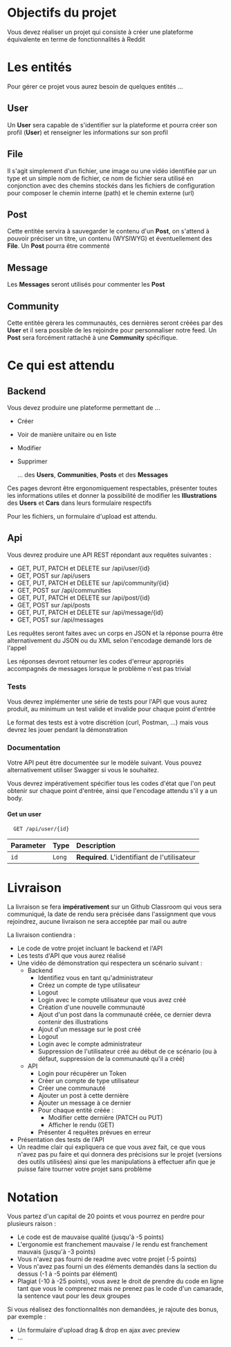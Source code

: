 # Objectifs du projet

Vous devez réaliser un projet qui consiste à créer une plateforme équivalente en terme de fonctionnalités à Reddit

# Les entités

Pour gérer ce projet vous aurez besoin de quelques entités ...

## User

Un **User** sera capable de s'identifier sur la plateforme et pourra créer son profil (**User**) et renseigner les informations sur son profil

## File

Il s'agit simplement d'un fichier, une image ou une vidéo identifiée par un type et un simple nom de fichier, ce nom de fichier sera utilisé en conjonction avec des chemins stockés dans les fichiers de configuration pour composer le chemin interne (path) et le chemin externe (url)

## Post

Cette entitée servira à sauvegarder le contenu d'un **Post**, on s'attend à pouvoir préciser un titre, un contenu (WYSIWYG) et éventuellement des **File**. Un **Post** pourra être commenté

## Message

Les **Messages** seront utilisés pour commenter les **Post**

## Community

Cette entitée gèrera les communautés, ces dernières seront créées par des **User** et il sera possible de les rejoindre pour personnaliser notre feed. Un **Post** sera forcément rattaché à une **Community** spécifique.

# Ce qui est attendu

## Backend

Vous devez produire une plateforme permettant de ...
- Créer
- Voir de manière unitaire ou en liste
- Modifier
- Supprimer


  ... des **Users**, **Communities**, **Posts** et des **Messages**

Ces pages devront être ergonomiquement respectables, présenter toutes les informations utiles et donner la possibilité de modifier les **Illustrations** des **Users** et **Cars** dans leurs formulaire respectifs

Pour les fichiers, un formulaire d'upload est attendu.

## Api

Vous devrez produire une API REST répondant aux requêtes suivantes :
- GET, PUT, PATCH et DELETE sur /api/user/{id}
- GET, POST sur /api/users
- GET, PUT, PATCH et DELETE sur /api/community/{id}
- GET, POST sur /api/communities
- GET, PUT, PATCH et DELETE sur /api/post/{id}
- GET, POST sur /api/posts
- GET, PUT, PATCH et DELETE sur /api/message/{id}
- GET, POST sur /api/messages

Les requêtes seront faites avec un corps en JSON et la réponse pourra être alternativement du JSON ou du XML selon l'encodage demandé lors de l'appel

Les réponses devront retourner les codes d'erreur appropriés accompagnés de messages lorsque le problème n'est pas trivial

### Tests
Vous devrez implémenter une série de tests pour l'API que vous aurez produit, au minimum un test valide et invalide pour chaque point d'entrée

Le format des tests est à votre discrétion (curl, Postman, ...) mais vous devrez les jouer pendant la démonstration

### Documentation

Votre API peut être documentée sur le modèle suivant. Vous pouvez alternativement utiliser Swagger si vous le souhaitez.

Vous devrez impérativement spécifier tous les codes d'état que l'on peut obtenir sur chaque point d'entrée, ainsi que l'encodage attendu s'il y a un body.

#### Get un user

```http
  GET /api/user/{id}
```

| Parameter | Type     | Description                                  |
| :-------- | :------- |:---------------------------------------------|
|   `id`    | `Long`   | **Required**. L'identifiant de l'utilisateur |


# Livraison

La livraison se fera **impérativement** sur un Github Classroom qui vous sera communiqué, la date de rendu sera précisée dans l'assignment que vous rejoindrez, aucune livraison ne sera acceptée par mail ou autre

La livraison contiendra :
- Le code de votre projet incluant le backend et l'API
- Les tests d'API que vous aurez réalisé
- Une vidéo de démonstration qui respectera un scénario suivant :
  - Backend 
    - Identifiez vous en tant qu'administrateur
    - Créez un compte de type utilisateur
    - Logout
    - Login avec le compte utilisateur que vous avez créé
    - Création d'une nouvelle communauté
    - Ajout d'un post dans la communauté créée, ce dernier devra contenir des illustrations
    - Ajout d'un message sur le post créé
    - Logout
    - Login avec le compte administrateur
    - Suppression de l'utilisateur créé au début de ce scénario (ou à défaut, suppression de la communauté qu'il a créé)
  - API
    - Login pour récupérer un Token
    - Créer un compte de type utilisateur
    - Créer une communauté
    - Ajouter un post à cette dernière
    - Ajouter un message à ce dernier
    - Pour chaque entité créée :
      - Modifier cette dernière (PATCH ou PUT)
      - Afficher le rendu (GET)
    - Présenter 4 requêtes prévues en erreur
- Présentation des tests de l'API
- Un readme clair qui expliquera ce que vous avez fait, ce que vous n'avez pas pu faire et qui donnera des précisions sur le projet (versions des outils utilisées) ainsi que les manipulations à effectuer afin que je puisse faire tourner votre projet sans problème

# Notation

Vous partez d'un capital de 20 points et vous pourrez en perdre pour plusieurs raison : 
- Le code est de mauvaise qualité (jusqu'à -5 points)
- L'ergonomie est franchement mauvaise / le rendu est franchement mauvais (jusqu'à -3 points)
- Vous n'avez pas fourni de readme avec votre projet (-5 points)
- Vous n'avez pas fourni un des éléments demandés dans la section du dessus (-1 à -5 points par élément)
- Plagiat (-10 à -25 points), vous avez le droit de prendre du code en ligne tant que vous le comprenez mais ne prenez pas le code d'un camarade, la sentence vaut pour les deux groupes

Si vous réalisez des fonctionnalités non demandées, je rajoute des bonus, par exemple : 
- Un formulaire d'upload drag & drop en ajax avec preview
- ...
